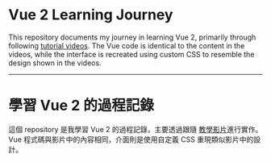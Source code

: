 # Vue 2 Learning Journey

This repository documents my journey in learning Vue 2, primarily through following [tutorial videos](https://www.youtube.com/watch?v=yo1zTr2b2FY&list=PLEfh-m_KG4dYor8h4Hi2lqKJ0xqNTFh16&index=1). The Vue code is identical to the content in the videos, while the interface is recreated using custom CSS to resemble the design shown in the videos.

---

# 學習 Vue 2 的過程記錄

這個 repository 是我學習 Vue 2 的過程記錄，主要透過跟隨 [教學影片](https://www.youtube.com/watch?v=yo1zTr2b2FY&list=PLEfh-m_KG4dYor8h4Hi2lqKJ0xqNTFh16&index=1)進行實作。Vue 程式碼與影片中的內容相同，介面則是使用自定義 CSS 重現類似影片中的設計。
